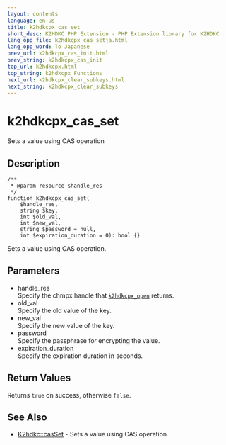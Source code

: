 ```yaml
---
layout: contents
language: en-us
title: k2hdkcpx_cas_set
short_desc: K2HDKC PHP Extension - PHP Extension library for K2HDKC
lang_opp_file: k2hdkcpx_cas_setja.html
lang_opp_word: To Japanese
prev_url: k2hdkcpx_cas_init.html
prev_string: k2hdkcpx_cas_init
top_url: k2hdkcpx.html
top_string: k2hdkcpx Functions
next_url: k2hdkcpx_clear_subkeys.html
next_string: k2hdkcpx_clear_subkeys
---
```


# k2hdkcpx_cas_set
Sets a value using CAS operation

## Description

```
/**
 * @param resource $handle_res
 */
function k2hdkcpx_cas_set(
    $handle_res,
    string $key,
    int $old_val,
    int $new_val,
    string $password = null,
    int $expiration_duration = 0): bool {}
```

Sets a value using CAS operation.

## Parameters
- handle_res  
Specify the chmpx handle that [`k2hdkcpx_open`](k2hdkcpx_open.html) returns.
- old_val  
Specify the old value of the key.
- new_val  
Specify the new value of the key.
- password  
Specify the passphrase for encrypting the value.
- expiration_duration  
Specify the expiration duration in seconds.


## Return Values
Returns `true` on success, otherwise `false`. 


## See Also
- [K2hdkc::casSet](k2hdkc_class_casset.html) - Sets a value using CAS operation
